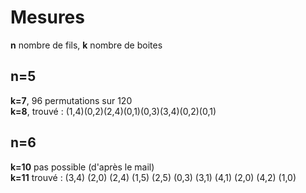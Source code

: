 # Mesures

**n** nombre de fils, **k** nombre de boites

## n=5
**k=7**, 96 permutations sur 120  
**k=8**, trouvé : (1,4)(0,2)(2,4)(0,1)(0,3)(3,4)(0,2)(0,1)

## n=6
**k=10** pas possible (d'après le mail)  
**k=11** trouvé : (3,4) (2,0) (2,4) (1,5) (2,5) (0,3) (3,1) (4,1) (2,0) (4,2) (1,0)

